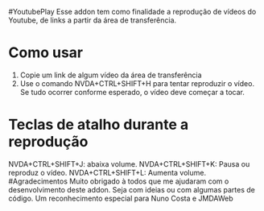 #YoutubePlay
Esse addon tem como finalidade a reprodução de vídeos do Youtube, de links a partir da área de transferência.
# Como usar
1. Copie um link de algum vídeo da área de transferência
2. Use o comando NVDA+CTRL+SHIFT+H para tentar reproduzir o vídeo.
Se tudo ocorrer conforme esperado, o vídeo deve começar a tocar.
# Teclas de atalho durante a reprodução
NVDA+CTRL+SHIFT+J: abaixa volume.
NVDA+CTRL+SHIFT+K: Pausa ou reproduz o vídeo.
NVDA+CTRL+SHIFT+L: Aumenta volume.
#Agradecimentos
Muito obrigado à todos que me ajudaram com o desenvolvimento deste addon. Seja com ideias ou com algumas partes de código.
Um reconhecimento especial para Nuno Costa e JMDAWeb